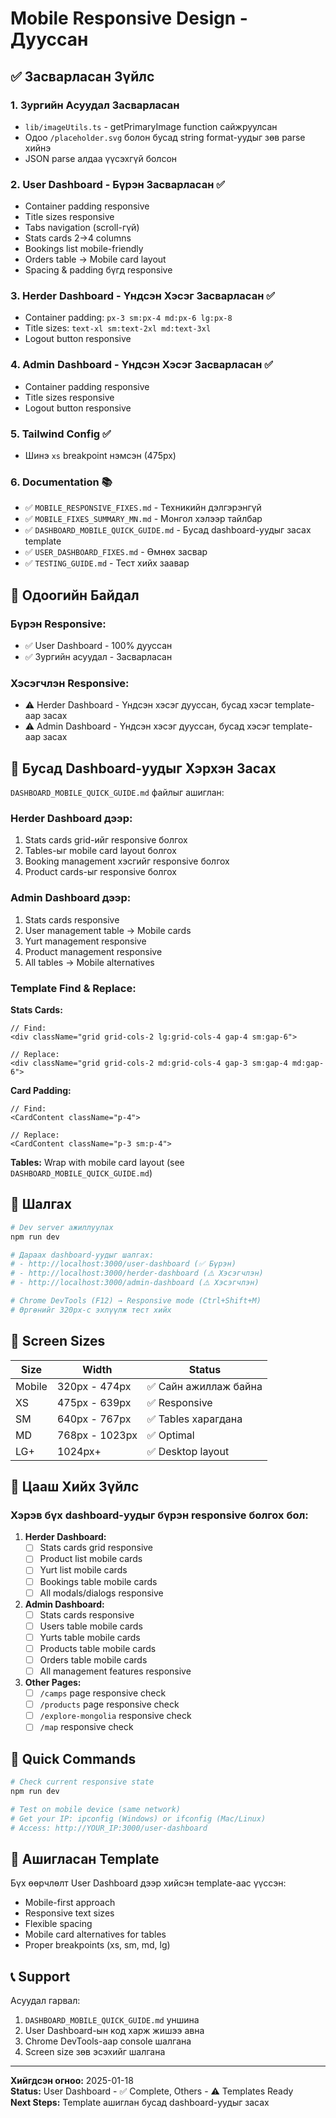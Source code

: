 # Mobile Responsive Design - Дууссан

## ✅ Засварласан Зүйлс

### 1. **Зургийн Асуудал Засварласан**
- `lib/imageUtils.ts` - getPrimaryImage function сайжруулсан
- Одоо `/placeholder.svg` болон бусад string format-уудыг зөв parse хийнэ
- JSON parse алдаа үүсэхгүй болсон

### 2. **User Dashboard - Бүрэн Засварласан** ✅
- Container padding responsive
- Title sizes responsive  
- Tabs navigation (scroll-гүй)
- Stats cards 2→4 columns
- Bookings list mobile-friendly
- Orders table → Mobile card layout
- Spacing & padding бүгд responsive

### 3. **Herder Dashboard - Үндсэн Хэсэг Засварласан** ✅
- Container padding: `px-3 sm:px-4 md:px-6 lg:px-8`
- Title sizes: `text-xl sm:text-2xl md:text-3xl`
- Logout button responsive

### 4. **Admin Dashboard - Үндсэн Хэсэг Засварласан** ✅
- Container padding responsive
- Title sizes responsive
- Logout button responsive

### 5. **Tailwind Config** ✅
- Шинэ `xs` breakpoint нэмсэн (475px)

### 6. **Documentation** 📚
- ✅ `MOBILE_RESPONSIVE_FIXES.md` - Техникийн дэлгэрэнгүй
- ✅ `MOBILE_FIXES_SUMMARY_MN.md` - Монгол хэлээр тайлбар
- ✅ `DASHBOARD_MOBILE_QUICK_GUIDE.md` - Бусад dashboard-уудыг засах template
- ✅ `USER_DASHBOARD_FIXES.md` - Өмнөх засвар
- ✅ `TESTING_GUIDE.md` - Тест хийх заавар

## 🎯 Одоогийн Байдал

### Бүрэн Responsive:
- ✅ User Dashboard - 100% дууссан
- ✅ Зургийн асуудал - Засварласан

### Хэсэгчлэн Responsive:
- ⚠️ Herder Dashboard - Үндсэн хэсэг дууссан, бусад хэсэг template-аар засах
- ⚠️ Admin Dashboard - Үндсэн хэсэг дууссан, бусад хэсэг template-аар засах

## 📖 Бусад Dashboard-уудыг Хэрхэн Засах

`DASHBOARD_MOBILE_QUICK_GUIDE.md` файлыг ашиглан:

### Herder Dashboard дээр:
1. Stats cards grid-ийг responsive болгох
2. Tables-ыг mobile card layout болгох
3. Booking management хэсгийг responsive болгох
4. Product cards-ыг responsive болгох

### Admin Dashboard дээр:
1. Stats cards responsive
2. User management table → Mobile cards
3. Yurt management responsive
4. Product management responsive
5. All tables → Mobile alternatives

### Template Find & Replace:

**Stats Cards:**
```tsx
// Find:
<div className="grid grid-cols-2 lg:grid-cols-4 gap-4 sm:gap-6">

// Replace:
<div className="grid grid-cols-2 md:grid-cols-4 gap-3 sm:gap-4 md:gap-6">
```

**Card Padding:**
```tsx
// Find:
<CardContent className="p-4">

// Replace:
<CardContent className="p-3 sm:p-4">
```

**Tables:**
Wrap with mobile card layout (see `DASHBOARD_MOBILE_QUICK_GUIDE.md`)

## 🧪 Шалгах

```bash
# Dev server ажиллуулах
npm run dev

# Дараах dashboard-уудыг шалгах:
# - http://localhost:3000/user-dashboard (✅ Бүрэн)
# - http://localhost:3000/herder-dashboard (⚠️ Хэсэгчлэн)
# - http://localhost:3000/admin-dashboard (⚠️ Хэсэгчлэн)

# Chrome DevTools (F12) → Responsive mode (Ctrl+Shift+M)
# Өргөнийг 320px-с эхлүүлж тест хийх
```

## 🎨 Screen Sizes

| Size | Width | Status |
|------|-------|--------|
| Mobile | 320px - 474px | ✅ Сайн ажиллаж байна |
| XS | 475px - 639px | ✅ Responsive |
| SM | 640px - 767px | ✅ Tables харагдана |
| MD | 768px - 1023px | ✅ Optimal |
| LG+ | 1024px+ | ✅ Desktop layout |

## 📝 Цааш Хийх Зүйлс

### Хэрэв бүх dashboard-уудыг бүрэн responsive болгох бол:

1. **Herder Dashboard:**
   - [ ] Stats cards grid responsive
   - [ ] Product list mobile cards
   - [ ] Yurt list mobile cards
   - [ ] Bookings table mobile cards
   - [ ] All modals/dialogs responsive

2. **Admin Dashboard:**
   - [ ] Stats cards responsive
   - [ ] Users table mobile cards
   - [ ] Yurts table mobile cards
   - [ ] Products table mobile cards
   - [ ] Orders table mobile cards
   - [ ] All management features responsive

3. **Other Pages:**
   - [ ] `/camps` page responsive check
   - [ ] `/products` page responsive check
   - [ ] `/explore-mongolia` responsive check
   - [ ] `/map` responsive check

## 🔧 Quick Commands

```bash
# Check current responsive state
npm run dev

# Test on mobile device (same network)
# Get your IP: ipconfig (Windows) or ifconfig (Mac/Linux)
# Access: http://YOUR_IP:3000/user-dashboard
```

## 🎉 Ашигласан Template

Бүх өөрчлөлт User Dashboard дээр хийсэн template-аас үүссэн:
- Mobile-first approach
- Responsive text sizes
- Flexible spacing
- Mobile card alternatives for tables
- Proper breakpoints (xs, sm, md, lg)

## 📞 Support

Асуудал гарвал:
1. `DASHBOARD_MOBILE_QUICK_GUIDE.md` уншина
2. User Dashboard-ын код харж жишээ авна
3. Chrome DevTools-аар console шалгана
4. Screen size зөв эсэхийг шалгана

---

**Хийгдсэн огноо:** 2025-01-18  
**Status:** User Dashboard - ✅ Complete, Others - ⚠️ Templates Ready  
**Next Steps:** Template ашиглан бусад dashboard-уудыг засах

